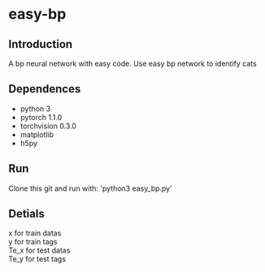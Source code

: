 # easy-bp

## Introduction

A bp neural network with easy code.
Use easy bp network to identify cats


## Dependences
* python 3<br>
* pytorch 1.1.0<br>
* torchvision 0.3.0<br>
* matplotlib <br>
* h5py <br>
## Run
Clone this git and run with:
'python3 easy_bp.py'
## Detials
x for train datas<br> 
y for train tags<br>
Te_x for test datas  <br> 
Te_y for test tags
